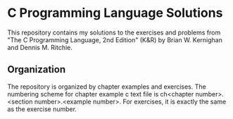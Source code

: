 # C Programming Language Solutions

This repository contains my solutions to the exercises and problems from "The C Programming Language, 2nd Edition" (K&R) by Brian W. Kernighan and Dennis M. Ritchie.

## Organization

The repository is organized by chapter examples and exercises. The numbering scheme for chapter example c text file is ch\<chapter number\>.\<section number\>.\<example number\>. For exercises, it is exactly the same as the exercise number. 

